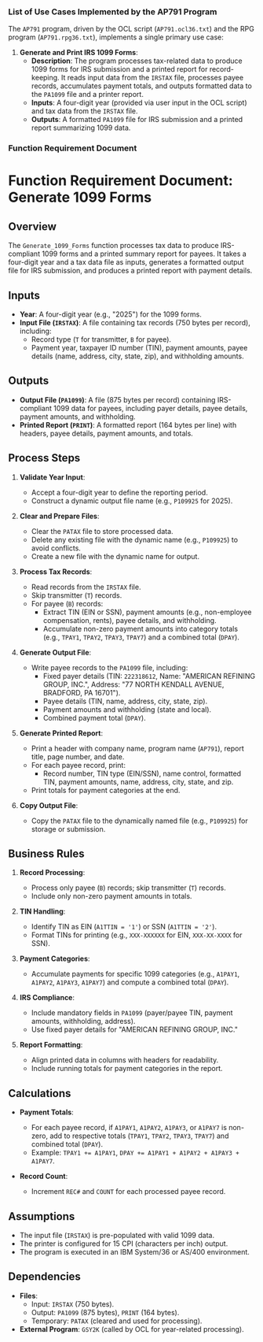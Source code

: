 ### List of Use Cases Implemented by the AP791 Program

The `AP791` program, driven by the OCL script (`AP791.ocl36.txt`) and the RPG program (`AP791.rpg36.txt`), implements a single primary use case:

1. **Generate and Print IRS 1099 Forms**:
   - **Description**: The program processes tax-related data to produce 1099 forms for IRS submission and a printed report for record-keeping. It reads input data from the `IRSTAX` file, processes payee records, accumulates payment totals, and outputs formatted data to the `PA1099` file and a printer report.
   - **Inputs**: A four-digit year (provided via user input in the OCL script) and tax data from the `IRSTAX` file.
   - **Outputs**: A formatted `PA1099` file for IRS submission and a printed report summarizing 1099 data.

### Function Requirement Document



# Function Requirement Document: Generate 1099 Forms

## Overview
The `Generate_1099_Forms` function processes tax data to produce IRS-compliant 1099 forms and a printed summary report for payees. It takes a four-digit year and a tax data file as inputs, generates a formatted output file for IRS submission, and produces a printed report with payment details.

## Inputs
- **Year**: A four-digit year (e.g., "2025") for the 1099 forms.
- **Input File (`IRSTAX`)**: A file containing tax records (750 bytes per record), including:
  - Record type (`T` for transmitter, `B` for payee).
  - Payment year, taxpayer ID number (TIN), payment amounts, payee details (name, address, city, state, zip), and withholding amounts.

## Outputs
- **Output File (`PA1099`)**: A file (875 bytes per record) containing IRS-compliant 1099 data for payees, including payer details, payee details, payment amounts, and withholding.
- **Printed Report (`PRINT`)**: A formatted report (164 bytes per line) with headers, payee details, payment amounts, and totals.

## Process Steps
1. **Validate Year Input**:
   - Accept a four-digit year to define the reporting period.
   - Construct a dynamic output file name (e.g., `P109925` for 2025).

2. **Clear and Prepare Files**:
   - Clear the `PATAX` file to store processed data.
   - Delete any existing file with the dynamic name (e.g., `P109925`) to avoid conflicts.
   - Create a new file with the dynamic name for output.

3. **Process Tax Records**:
   - Read records from the `IRSTAX` file.
   - Skip transmitter (`T`) records.
   - For payee (`B`) records:
     - Extract TIN (EIN or SSN), payment amounts (e.g., non-employee compensation, rents), payee details, and withholding.
     - Accumulate non-zero payment amounts into category totals (e.g., `TPAY1`, `TPAY2`, `TPAY3`, `TPAY7`) and a combined total (`DPAY`).

4. **Generate Output File**:
   - Write payee records to the `PA1099` file, including:
     - Fixed payer details (TIN: `222318612`, Name: "AMERICAN REFINING GROUP, INC.", Address: "77 NORTH KENDALL AVENUE, BRADFORD, PA 16701").
     - Payee details (TIN, name, address, city, state, zip).
     - Payment amounts and withholding (state and local).
     - Combined payment total (`DPAY`).

5. **Generate Printed Report**:
   - Print a header with company name, program name (`AP791`), report title, page number, and date.
   - For each payee record, print:
     - Record number, TIN type (EIN/SSN), name control, formatted TIN, payment amounts, name, address, city, state, and zip.
   - Print totals for payment categories at the end.

6. **Copy Output File**:
   - Copy the `PATAX` file to the dynamically named file (e.g., `P109925`) for storage or submission.

## Business Rules
1. **Record Processing**:
   - Process only payee (`B`) records; skip transmitter (`T`) records.
   - Include only non-zero payment amounts in totals.

2. **TIN Handling**:
   - Identify TIN as EIN (`A1TTIN = '1'`) or SSN (`A1TTIN = '2'`).
   - Format TINs for printing (e.g., `XXX-XXXXXX` for EIN, `XXX-XX-XXXX` for SSN).

3. **Payment Categories**:
   - Accumulate payments for specific 1099 categories (e.g., `A1PAY1`, `A1PAY2`, `A1PAY3`, `A1PAY7`) and compute a combined total (`DPAY`).

4. **IRS Compliance**:
   - Include mandatory fields in `PA1099` (payer/payee TIN, payment amounts, withholding, address).
   - Use fixed payer details for "AMERICAN REFINING GROUP, INC."

5. **Report Formatting**:
   - Align printed data in columns with headers for readability.
   - Include running totals for payment categories in the report.

## Calculations
- **Payment Totals**:
  - For each payee record, if `A1PAY1`, `A1PAY2`, `A1PAY3`, or `A1PAY7` is non-zero, add to respective totals (`TPAY1`, `TPAY2`, `TPAY3`, `TPAY7`) and combined total (`DPAY`).
  - Example: `TPAY1 += A1PAY1`, `DPAY += A1PAY1 + A1PAY2 + A1PAY3 + A1PAY7`.

- **Record Count**:
  - Increment `REC#` and `COUNT` for each processed payee record.

## Assumptions
- The input file (`IRSTAX`) is pre-populated with valid 1099 data.
- The printer is configured for 15 CPI (characters per inch) output.
- The program is executed in an IBM System/36 or AS/400 environment.

## Dependencies
- **Files**:
  - Input: `IRSTAX` (750 bytes).
  - Output: `PA1099` (875 bytes), `PRINT` (164 bytes).
  - Temporary: `PATAX` (cleared and used for processing).
- **External Program**: `GSY2K` (called by OCL for year-related processing).

